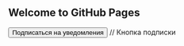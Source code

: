 ## Welcome to GitHub Pages

<script src="https://pxl.altcraft.denis-kolesnik.lan/ak_container.js?id=1096518941021" ></script>

<button id="init_sub">Подписаться на уведомления</button> // Кнопка подписки
 
<script>
    document.getElementById('init_sub').addEventListener('click', function() { // По клику на кнопку..
    try {
        var akPush = new AKPush();
        akPush.initSubscription() // ..показать форму подписки
        }
    catch (e) {
        console.log(e); // Или записать ошибку в консоль браузера
        }
    });
</script>
